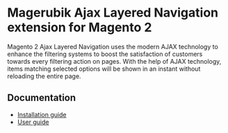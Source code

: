 # Magerubik Ajax Layered Navigation extension for Magento 2

Magento 2 Ajax Layered Navigation uses the modern AJAX technology to enhance the filtering systems to boost the satisfaction of customers towards every filtering action on pages. With the help of AJAX technology, items matching selected options will be shown in an instant without reloading the entire page.

## Documentation

- [Installation guide](https://magerubik.com/blog/how-to-install-magento-2-extension/)
- [User guide](https://magerubik.com/blog/magento-2-ajax-layered-navigation)
